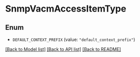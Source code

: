 # SnmpVacmAccessItemType

## Enum


* `DEFAULT_CONTEXT_PREFIX` (value: `"default_context_prefix"`)


[[Back to Model list]](../README.md#documentation-for-models) [[Back to API list]](../README.md#documentation-for-api-endpoints) [[Back to README]](../README.md)


